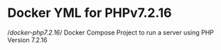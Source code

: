 # Docker YML for PHPv7.2.16


/*docker-php7.2.16*/
Docker Compose Project to run a server using PHP Version 7.2.16
